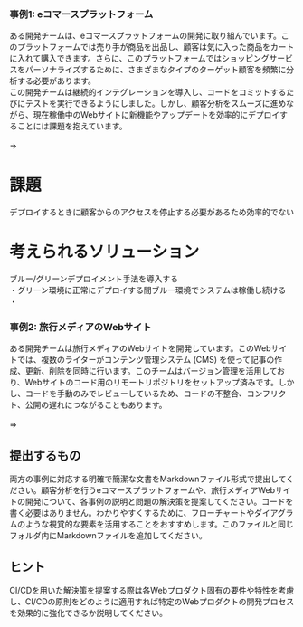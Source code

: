 ### 事例1: eコマースプラットフォーム
ある開発チームは、eコマースプラットフォームの開発に取り組んでいます。このプラットフォームでは売り手が商品を出品し、顧客は気に入った商品をカートに入れて購入できます。さらに、このプラットフォームではショッピングサービスをパーソナライズするために、さまざまなタイプのターゲット顧客を頻繁に分析する必要があります。<br>
この開発チームは継続的インテグレーションを導入し、コードをコミットするたびにテストを実行できるようにしました。しかし、顧客分析をスムーズに進めながら、現在稼働中のWebサイトに新機能やアップデートを効率的にデプロイすることには課題を抱えています。<br>
<br>
⇒
<br>
# 課題<br>
デプロイするときに顧客からのアクセスを停止する必要があるため効率的でない<br>
# 考えられるソリューション<br>
ブルー/グリーンデプロイメント手法を導入する<br>
・グリーン環境に正常にデプロイする間ブルー環境でシステムは稼働し続ける
・


### 事例2: 旅行メディアのWebサイト
ある開発チームは旅行メディアのWebサイトを開発しています。このWebサイトでは、複数のライターがコンテンツ管理システム (CMS) を使って記事の作成、更新、削除を同時に行います。このチームはバージョン管理を活用しており、Webサイトのコード用のリモートリポジトリをセットアップ済みです。しかし、コードを手動のみでレビューしているため、コードの不整合、コンフリクト、公開の遅れにつながることもあります。<br>
<br>
⇒

## 提出するもの

両方の事例に対応する明確で簡潔な文書をMarkdownファイル形式で提出してください。顧客分析を行うeコマースプラットフォームや、旅行メディアWebサイトの開発について、各事例の説明と問題の解決策を提案してください。コードを書く必要はありません。わかりやすくするために、フローチャートやダイアグラムのような視覚的な要素を活用することをおすすめします。このファイルと同じフォルダ内にMarkdownファイルを追加してください。

## ヒント

CI/CDを用いた解決策を提案する際は各Webプロダクト固有の要件や特性を考慮し、CI/CDの原則をどのように適用すれば特定のWebプロダクトの開発プロセスを効果的に強化できるか説明してください。
